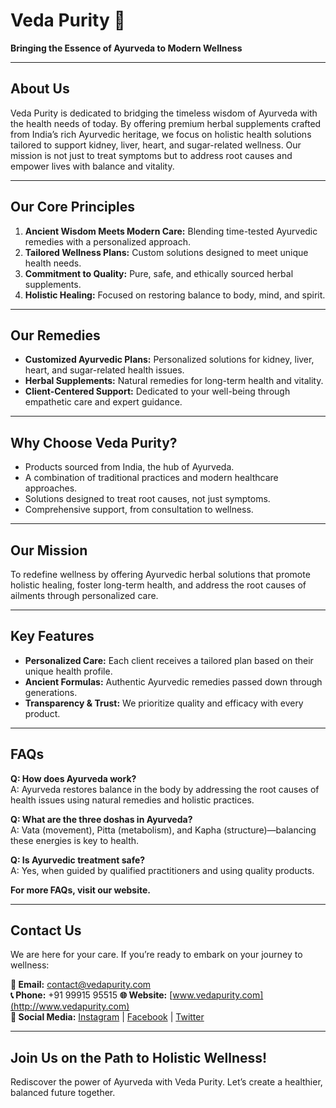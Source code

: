 # Veda Purity 🌿

**Bringing the Essence of Ayurveda to Modern Wellness**

---

## **About Us**

Veda Purity is dedicated to bridging the timeless wisdom of Ayurveda with the health needs of today. By offering premium herbal supplements crafted from India’s rich Ayurvedic heritage, we focus on holistic health solutions tailored to support kidney, liver, heart, and sugar-related wellness. Our mission is not just to treat symptoms but to address root causes and empower lives with balance and vitality.

---

## **Our Core Principles**

1. **Ancient Wisdom Meets Modern Care:** Blending time-tested Ayurvedic remedies with a personalized approach.
2. **Tailored Wellness Plans:** Custom solutions designed to meet unique health needs.
3. **Commitment to Quality:** Pure, safe, and ethically sourced herbal supplements.
4. **Holistic Healing:** Focused on restoring balance to body, mind, and spirit.

---

## **Our Remedies**

- **Customized Ayurvedic Plans:** Personalized solutions for kidney, liver, heart, and sugar-related health issues.
- **Herbal Supplements:** Natural remedies for long-term health and vitality.
- **Client-Centered Support:** Dedicated to your well-being through empathetic care and expert guidance.

---

## **Why Choose Veda Purity?**

- Products sourced from India, the hub of Ayurveda.
- A combination of traditional practices and modern healthcare approaches.
- Solutions designed to treat root causes, not just symptoms.
- Comprehensive support, from consultation to wellness.

---

## **Our Mission**

To redefine wellness by offering Ayurvedic herbal solutions that promote holistic healing, foster long-term health, and address the root causes of ailments through personalized care.

---

## **Key Features**

- **Personalized Care:** Each client receives a tailored plan based on their unique health profile.
- **Ancient Formulas:** Authentic Ayurvedic remedies passed down through generations.
- **Transparency & Trust:** We prioritize quality and efficacy with every product.

---

## **FAQs**

**Q: How does Ayurveda work?**  
A: Ayurveda restores balance in the body by addressing the root causes of health issues using natural remedies and holistic practices.

**Q: What are the three doshas in Ayurveda?**  
A: Vata (movement), Pitta (metabolism), and Kapha (structure)—balancing these energies is key to health.

**Q: Is Ayurvedic treatment safe?**  
A: Yes, when guided by qualified practitioners and using quality products.

**For more FAQs, visit our website.**

---

## **Contact Us**

We are here for your care. If you’re ready to embark on your journey to wellness:

**📧 Email:** [contact@vedapurity.com](mailto:contact@vedapurity.com)  
**📞 Phone:** +91 99915 95515
**🌐 Website:** [www.vedapurity.com](http://www.vedapurity.com)  
**📱 Social Media:** [Instagram](https://www.instagram.com/vedapurity/) | [Facebook](https://www.facebook.com/vedapurity/) | [Twitter](https://x.com/vedapurity)

---

## **Join Us on the Path to Holistic Wellness!**

Rediscover the power of Ayurveda with Veda Purity. Let’s create a healthier, balanced future together.
